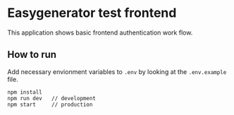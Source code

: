 # Easygenerator test frontend

This application shows basic frontend authentication work flow.

## How to run

Add necessary envionment variables to `.env` by looking at the `.env.example` file.

```
npm install 
npm run dev   // development
npm start     // production
```
